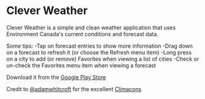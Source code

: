 Clever Weather
==============

Clever Weather is a simple and clean weather application that uses Environment Canada's current conditions and forecast data.

Some tips:
-Tap on forecast entries to show more information
-Drag down on a forecast to refresh it (or choose the Refresh menu item)
-Long press on a city to add (or remove) Favorites when viewing a list of cities
-Check or un-check the Favorites menu item when viewing a forecast

Download it from the [Google Play Store]

Credit to [@adamwhitcroft] for the excellent [Climacons]

[@adamwhitcroft]:http://twitter.com/adamwhitcroft
[Climacons]:http://adamwhitcroft.com/climacons/
[Google Play Store]:https://play.google.com/store/apps/details?id=com.listotechnologies.cleverweather
